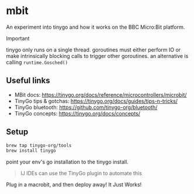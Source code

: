 # mbit

An experiment into tinygo and how it works on the BBC Micro:Bit platform.

> [!important]
> tinygo only runs on a single thread. goroutines must either perform IO or make
> intrinsically blocking calls to trigger other goroutines. an alternative is
> calling `runtime.Gosched()`

## Useful links

- MBit docs: https://tinygo.org/docs/reference/microcontrollers/microbit/
- TinyGo tips & gotchas: https://tinygo.org/docs/guides/tips-n-tricks/
- TinyGo bluetooth: https://github.com/tinygo-org/bluetooth/
- TinyGo concepts: https://tinygo.org/docs/concepts/

## Setup

```sh
brew tap tinygo-org/tools
brew install tinygo
```

point your env's go installation to the tinygo install.

> IJ IDEs can use the TinyGo plugin to automate this

Plug in a macrobit, and then deploy away! It Just Works!
